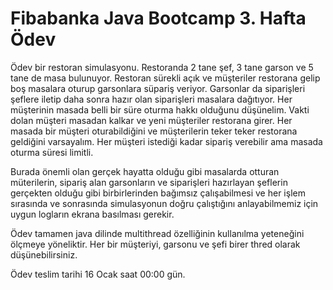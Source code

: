 
# Fibabanka Java Bootcamp 3. Hafta Ödev

Ödev bir restoran simulasyonu. Restoranda 2 tane şef, 3 tane garson ve 5 tane de masa bulunuyor. Restoran sürekli açık ve
müşteriler restorana gelip boş masalara oturup garsonlara süpariş veriyor. Garsonlar da siparişleri şeflere iletip daha 
sonra hazır olan siparişleri masalara dağıtıyor. Her müşterinin masada belli bir süre oturma hakkı olduğunu düşünelim.
Vakti dolan müşteri masadan kalkar ve yeni müşteriler restorana girer. Her masada bir müşteri oturabildiğini ve müşterilerin 
teker teker restorana geldiğini varsayalım. Her müşteri istediği kadar sipariş verebilir ama masada oturma süresi limitli.

Burada önemli olan gerçek hayatta olduğu gibi masalarda otturan müterilerin, sipariş alan garsonların ve siparişleri hazırlayan
şeflerin gerçekten olduğu gibi birbirlerinden bağımsız çalışabilmesi ve her işlem sırasında ve sonrasında simulasyonun doğru
çalıştığını anlayabilmemiz için uygun logların ekrana basılması gerekir.

Ödev tamamen java dilinde multithread özelliğinin kullanılma yeteneğini ölçmeye yöneliktir. Her bir müşteriyi, garsonu ve şefi
birer thred olarak düşünebilirsiniz.

Ödev teslim tarihi 16 Ocak saat 00:00 gün.